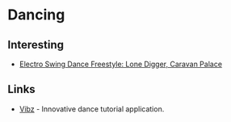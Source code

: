 # Dancing

## Interesting

* [Electro Swing Dance Freestyle: Lone Digger, Caravan Palace](https://www.youtube.com/watch?v=ODou1efdRzU)

## Links

* [Vibz](http://vibz.dance) - Innovative dance tutorial application.
